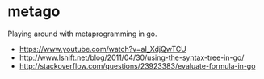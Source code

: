 # metago

Playing around with metaprogramming in go.

- https://www.youtube.com/watch?v=aI_XdjQwTCU
- http://www.lshift.net/blog/2011/04/30/using-the-syntax-tree-in-go/
- http://stackoverflow.com/questions/23923383/evaluate-formula-in-go
